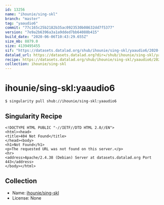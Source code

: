 ```yaml
---
id: 13256
name: "ihounie/sing-skl"
branch: "master"
tag: "yaaudio6"
commit: "77c165c25b2182b35ac0923530b08632dd7f5377"
version: "7e9a2b6396a3a1a9dded7bb64088b415"
build_date: "2020-06-06T10:43:29.655Z"
size_mb: 8879.0
size: 4139495455
sif: "https://datasets.datalad.org/shub/ihounie/sing-skl/yaaudio6/2020-06-06-77c165c2-7e9a2b63/7e9a2b6396a3a1a9dded7bb64088b415.sif"
datalad_url: https://datasets.datalad.org?dir=/shub/ihounie/sing-skl/yaaudio6/2020-06-06-77c165c2-7e9a2b63/
recipe: https://datasets.datalad.org/shub/ihounie/sing-skl/yaaudio6/2020-06-06-77c165c2-7e9a2b63/Singularity
collection: ihounie/sing-skl
---
```


# ihounie/sing-skl:yaaudio6

```bash
$ singularity pull shub://ihounie/sing-skl:yaaudio6
```

## Singularity Recipe

```singularity
<!DOCTYPE HTML PUBLIC "-//IETF//DTD HTML 2.0//EN">
<html><head>
<title>404 Not Found</title>
</head><body>
<h1>Not Found</h1>
<p>The requested URL was not found on this server.</p>
<hr>
<address>Apache/2.4.38 (Debian) Server at datasets.datalad.org Port 443</address>
</body></html>
```

## Collection

 - Name: [ihounie/sing-skl](https://github.com/ihounie/sing-skl)
 - License: None

